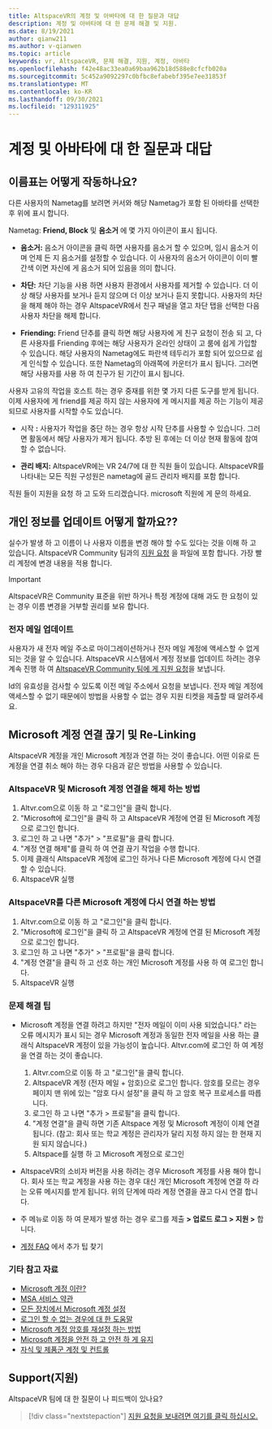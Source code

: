 ```yaml
---
title: AltspaceVR의 계정 및 아바타에 대 한 질문과 대답
description: 계정 및 아바타에 대 한 문제 해결 및 지원.
ms.date: 8/19/2021
author: qianw211
ms.author: v-qianwen
ms.topic: article
keywords: vr, AltspaceVR, 문제 해결, 지원, 계정, 아바타
ms.openlocfilehash: f42e48ac33ea0a69baa962b18d588e8cfcfb020a
ms.sourcegitcommit: 5c452a9092297c0bfbc8efabebf395e7ee31853f
ms.translationtype: MT
ms.contentlocale: ko-KR
ms.lasthandoff: 09/30/2021
ms.locfileid: "129311925"
---
```

# <a name="frequently-asked-questions-about-accounts-and-avatars"></a>계정 및 아바타에 대 한 질문과 대답

## <a name="how-do-nametags-work"></a>이름표는 어떻게 작동하나요?

다른 사용자의 Nametag를 보려면 커서와 해당 Nametag가 포함 된 아바타를 선택한 후 위에 표시 합니다.

Nametag: **Friend, Block** 및 **음소거** 에 몇 가지 아이콘이 표시 됩니다.

* **음소거:** 음소거 아이콘을 클릭 하면 사용자를 음소거 할 수 있으며, 임시 음소거 이며 언제 든 지 음소거를 설정할 수 있습니다. 이 사용자의 음소거 아이콘이 이미 빨간색 이면 자신에 게 음소거 되어 있음을 의미 합니다.

* **차단:** 차단 기능을 사용 하면 사용자 환경에서 사용자를 제거할 수 있습니다. 더 이상 해당 사용자를 보거나 듣지 않으며 더 이상 보거나 듣지 못합니다. 사용자의 차단을 해제 해야 하는 경우 AltspaceVR에서 친구 패널을 열고 차단 탭을 선택한 다음 사용자 차단을 해제 합니다.

* **Friending:** Friend 단추를 클릭 하면 해당 사용자에 게 친구 요청이 전송 되 고, 다른 사용자를 Friending 후에는 해당 사용자가 온라인 상태이 고 룸에 쉽게 가입할 수 있습니다. 해당 사용자의 Nametag에도 파란색 테두리가 포함 되어 있으므로 쉽게 인식할 수 있습니다. 또한 Nametag의 아래쪽에 카운터가 표시 됩니다. 그러면 해당 사용자를 사용 하 여 친구가 된 기간이 표시 됩니다.

사용자 고유의 작업을 호스트 하는 경우 중재를 위한 몇 가지 다른 도구를 받게 됩니다. 이제 사용자에 게 friend를 제공 하지 않는 사용자에 게 메시지를 제공 하는 기능이 제공 되므로 사용자를 시작할 수도 있습니다.

* 시작 **:** 사용자가 작업을 중단 하는 경우 항상 시작 단추를 사용할 수 있습니다. 그러면 활동에서 해당 사용자가 제거 됩니다. 추방 된 후에는 더 이상 현재 활동에 참여할 수 없습니다. 

* **관리 배지:** AltspaceVR에는 VR 24/7에 대 한 직원 들이 있습니다. AltspaceVR를 나타내는 모든 직원 구성원은 nametag에 골드 관리자 배지를 포함 합니다.

직원 들이 지원을 요청 하 고 도와 드리겠습니다. microsoft 직원에 게 문의 하세요.

## <a name="how-do-i-update-my-personal-information"></a>개인 정보를 업데이트 어떻게 할까요??

실수가 발생 하 고 이름이 나 사용자 이름을 변경 해야 할 수도 있다는 것을 이해 하 고 있습니다. AltspaceVR Community 팀과의 [지원 요청](https://help.altvr.com/hc/requests/new) 을 파일에 포함 합니다. 가장 빨리 계정에 변경 내용을 적용 합니다.

> [!IMPORTANT]
> AltspaceVR은 Community 표준을 위반 하거나 특정 계정에 대해 과도 한 요청이 있는 경우 이름 변경을 거부할 권리를 보유 합니다.

### <a name="updating-your-email"></a>전자 메일 업데이트

사용자가 새 전자 메일 주소로 마이그레이션하거나 전자 메일 계정에 액세스할 수 없게 되는 것을 알 수 있습니다. AltspaceVR 시스템에서 계정 정보를 업데이트 하려는 경우 계속 진행 하 여 [AltspaceVR Community 팀에 게 지원 요청](https://help.altvr.com/hc/requests/new)을 보냅니다. 

Id의 유효성을 검사할 수 있도록 이전 메일 주소에서 요청을 보냅니다. 전자 메일 계정에 액세스할 수 없기 때문에이 방법을 사용할 수 없는 경우 지원 티켓을 제출할 때 알려주세요.

## <a name="unlinking-and-re-linking-your-microsoft-account"></a>Microsoft 계정 연결 끊기 및 Re-Linking

AltspaceVR 계정을 개인 Microsoft 계정과 연결 하는 것이 좋습니다. 어떤 이유로 든 계정을 연결 취소 해야 하는 경우 다음과 같은 방법을 사용할 수 있습니다.

### <a name="how-to-unlink-your-altspacevr-and-microsoft-accounts"></a>AltspaceVR 및 Microsoft 계정 연결을 해제 하는 방법

1. Altvr.com으로 이동 하 고 "로그인"을 클릭 합니다.
2. "Microsoft에 로그인"을 클릭 하 고 AltspaceVR 계정에 연결 된 Microsoft 계정으로 로그인 합니다.
3. 로그인 하 고 나면 "추가" > "프로필"을 클릭 합니다.
4. "계정 연결 해제"를 클릭 하 여 연결 끊기 작업을 수행 합니다.
5. 이제 클래식 AltspaceVR 계정에 로그인 하거나 다른 Microsoft 계정에 다시 연결할 수 있습니다.
6. AltspaceVR 실행


### <a name="how-to-re-link-your-altspacevr-to-another-microsoft-account"></a>AltspaceVR를 다른 Microsoft 계정에 다시 연결 하는 방법

1. Altvr.com으로 이동 하 고 "로그인"을 클릭 합니다.
2. "Microsoft에 로그인"을 클릭 하 고 AltspaceVR 계정에 연결 된 Microsoft 계정으로 로그인 합니다.
3. 로그인 하 고 나면 "추가" > "프로필"을 클릭 합니다.
5. "계정 연결"을 클릭 하 고 선호 하는 개인 Microsoft 계정를 사용 하 여 로그인 합니다.
6. AltspaceVR 실행


### <a name="troubleshooting-tips"></a>문제 해결 팁

* Microsoft 계정을 연결 하려고 하지만 "전자 메일이 이미 사용 되었습니다." 라는 오류 메시지가 표시 되는 경우 Microsoft 계정과 동일한 전자 메일을 사용 하는 클래식 AltspaceVR 계정이 있을 가능성이 높습니다. Altvr.com에 로그인 하 여 계정을 연결 하는 것이 좋습니다.
    1. Altvr.com으로 이동 하 고 "로그인"을 클릭 합니다.
    2. AltspaceVR 계정 (전자 메일 + 암호)으로 로그인 합니다. 암호를 모르는 경우 페이지 맨 위에 있는 "암호 다시 설정"을 클릭 하 고 암호 복구 프로세스를 따릅니다. 
    3. 로그인 하 고 나면 "추가 > 프로필"을 클릭 합니다.
    4. "계정 연결"을 클릭 하면 기존 Altspace 계정 및 Microsoft 계정이 이제 연결 됩니다. (참고: 회사 또는 학교 계정은 관리자가 달리 지정 하지 않는 한 현재 지원 되지 않습니다.)
    5. Altspace를 실행 하 고 Microsoft 계정으로 로그인
    
* AltspaceVR의 소비자 버전을 사용 하려는 경우 Microsoft 계정를 사용 해야 합니다. 회사 또는 학교 계정을 사용 하는 경우 대신 개인 Microsoft 계정에 연결 하 라는 오류 메시지를 받게 됩니다. 위의 단계에 따라 계정 연결을 끊고 다시 연결 합니다. 

* 주 메뉴로 이동 하 여 문제가 발생 하는 경우 로그를 제출 **> 업로드 로그 > 지원 >** 합니다.

* [계정 FAQ](../getting-started/creating-and-linking-accounts.md) 에서 추가 팁 찾기


### <a name="more-resources"></a>기타 참고 자료

* [Microsoft 계정 이란?](https://account.microsoft.com/account?lang=)
* [MSA 서비스 약관](https://www.microsoft.com/servicesagreement/)
* [모든 장치에서 Microsoft 계정 설정](https://account.microsoft.com/account/connect-devices)
* [로그인 할 수 없는 경우에 대 한 도움말](https://support.microsoft.com//account-billing/when-you-can-t-sign-in-to-your-microsoft-account-475c9b5c-8c25-49f1-9c2d-c64b7072e735)
* [Microsoft 계정 암호를 재설정 하는 방법](https://support.microsoft.com//account-billing/how-to-reset-your-microsoft-account-password-eff4f067-5042-c1a3-fe72-b04d60556c37)
* [Microsoft 계정을 안전 하 고 안전 하 게 유지](https://support.microsoft.com//account-billing/how-to-help-keep-your-microsoft-account-safe-and-secure-628538c2-7006-33bb-5ef4-c917657362b9)
* [자식 및 제품군 계정 및 컨트롤](https://account.microsoft.com/family/about?refd=www.microsoft.com&ru=https:%2F%2Faccount.microsoft.com%2Ffamily%3Frefd%3Dwww.microsoft.com)

## <a name="support"></a>Support(지원)

AltspaceVR 팀에 대 한 질문이 나 피드백이 있나요? 

> [!div class="nextstepaction"]
> [지원 요청을 보내려면 여기를 클릭 하십시오.](https://help.altvr.com/hc/requests/new)